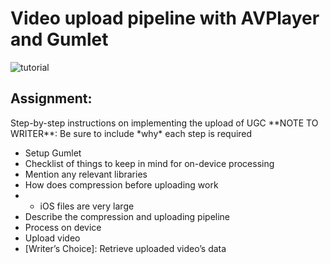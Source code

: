 
# Video upload pipeline with AVPlayer and Gumlet

![tutorial](https://github.com/Margels/GumletSampleApp/blob/main/Tutorial%20Media/presentation-3.gif)

## Assignment:

Step-by-step instructions on implementing the upload of UGC \*\*NOTE TO WRITER\*\*: Be sure to include \*why\* each step is required
       
* Setup Gumlet <br>
* Checklist of things to keep in mind for on-device processing <br>
* Mention any relevant libraries <br>
* How does compression before uploading work <br>
* * iOS files are very large <br>
* Describe the compression and uploading pipeline <br>
* Process on device <br> 
* Upload video <br>
* [Writer’s Choice]: Retrieve uploaded video’s data
